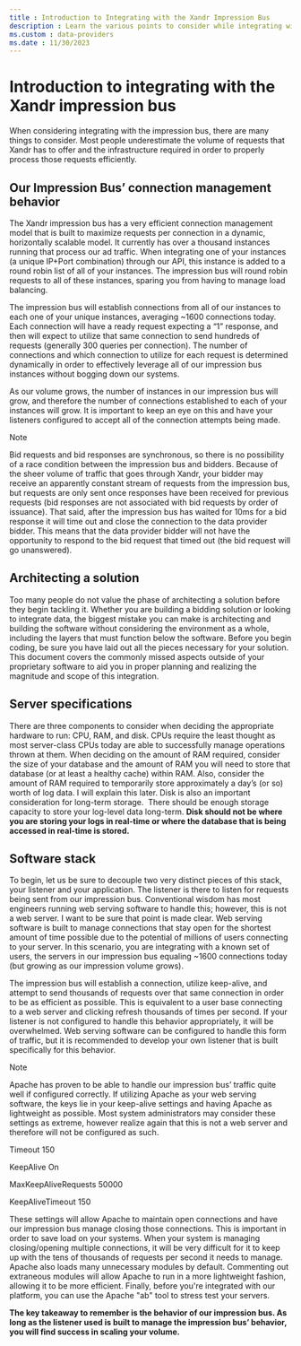 ```yaml
---
title : Introduction to Integrating with the Xandr Impression Bus
description : Learn the various points to consider while integrating with the Xandr impression bus. 
ms.custom : data-providers
ms.date : 11/30/2023
---
```



# Introduction to integrating with the Xandr impression bus

When considering integrating with the impression bus, there are many
things to consider. Most people underestimate the volume of requests
that Xandr has to offer and the infrastructure
required in order to properly process those requests efficiently.

## Our Impression Bus’ connection management behavior

The Xandr impression bus has a very efficient
connection management model that is built to maximize requests per
connection in a dynamic, horizontally scalable model. It currently has
over a thousand instances running that process our ad traffic. When
integrating one of your instances (a unique IP+Port combination) through
our API, this instance is added to a round robin list of all of your
instances. The impression bus will round robin requests to all of these
instances, sparing you from having to manage load balancing.

The impression bus will establish connections from all of our instances
to each one of your unique instances, averaging ~1600 connections today.
Each connection will have a ready request expecting a “1” response, and
then will expect to utilize that same connection to send hundreds of
requests (generally 300 queries per connection). The number of
connections and which connection to utilize for each request is
determined dynamically in order to effectively leverage all of our
impression bus instances without bogging down our systems.

As our volume grows, the number of instances in our impression bus will
grow, and therefore the number of connections established to each of
your instances will grow. It is important to keep an eye on this and
have your listeners configured to accept all of the connection attempts
being made.

> [!NOTE]
> Bid requests and bid responses are synchronous, so there is no possibility of a race condition between the impression bus and bidders. Because of the sheer volume of traffic that goes through Xandr, your bidder may receive an apparently constant stream of requests from the impression bus, but requests are only sent once responses have been received for previous requests (bid responses are not associated with bid requests by order of issuance). That said, after the impression bus has waited for 10ms for a bid response it will time out and close the connection to the data provider bidder. This means that the data provider bidder will not have the opportunity to respond to the bid request that timed out (the bid request will go unanswered).

## Architecting a solution

Too many people do not value the phase of architecting a solution before
they begin tackling it. Whether you are building a bidding solution or
looking to integrate data, the biggest mistake you can make is
architecting and building the software without considering the
environment as a whole, including the layers that must function below
the software. Before you begin coding, be sure you have laid out all the
pieces necessary for your solution. This document covers the commonly
missed aspects outside of your proprietary software to aid you in proper
planning and realizing the magnitude and scope of this integration.

## Server specifications

There are three components to consider when deciding the appropriate
hardware to run: CPU, RAM, and disk. CPUs require the least thought as
most server-class CPUs today are able to successfully manage operations
thrown at them. When deciding on the amount of RAM required, consider
the size of your database and the amount of RAM you will need to store
that database (or at least a healthy cache) within RAM. Also, consider
the amount of RAM required to temporarily store approximately a day’s
(or so) worth of log data. I will explain this later. Disk is also an
important consideration for long-term storage.  There should be enough
storage capacity to store your log-level data long-term. **Disk should
not be where you are storing your logs in real-time or where the
database that is being accessed in real-time is stored.**

## Software stack

To begin, let us be sure to decouple two very distinct pieces of this
stack, your listener and your application. The listener is there to
listen for requests being sent from our impression bus. Conventional
wisdom has most engineers running web serving software to handle this;
however, this is not a web server. I want to be sure that point is made
clear. Web serving software is built to manage connections that stay
open for the shortest amount of time possible due to the potential of
millions of users connecting to your server. In this scenario, you are
integrating with a known set of users, the servers in our impression bus
equaling ~1600 connections today (but growing as our impression volume
grows).

The impression bus will establish a connection, utilize keep-alive, and
attempt to send thousands of requests over that same connection in order
to be as efficient as possible. This is equivalent to a user base
connecting to a web server and clicking refresh thousands of times per
second. If your listener is not configured to handle this behavior
appropriately, it will be overwhelmed. Web serving software can be
configured to handle this form of traffic, but it is recommended to
develop your own listener that is built specifically for this behavior.

> [!NOTE]
> Apache has proven to be able to handle our impression bus’ traffic quite well if configured correctly. If utilizing Apache as your web serving software, the keys lie in your keep-alive settings and having Apache as lightweight as possible. Most system administrators may consider these settings as extreme, however realize again that this is not a web server and therefore will not be configured as such.
>
> Timeout 150
> 
> KeepAlive On
>
> MaxKeepAliveRequests 50000
>
> KeepAliveTimeout 150
>
> These settings will allow Apache to maintain open connections and have our impression bus manage closing those connections. This is important in order to save load on your systems. When your system is managing closing/opening multiple connections, it will be very difficult for it to keep up with the tens of thousands of requests per second it needs to manage. Apache also loads many unnecessary modules by default. Commenting out extraneous modules will allow Apache to run in a more lightweight fashion, allowing it to be more efficient. Finally, before you're integrated with our platform, you can use the Apache "ab" tool to stress test your servers.

**The key takeaway to remember is the behavior of our impression bus. As
long as the listener used is built to manage the impression bus’
behavior, you will find success in scaling your volume.**






